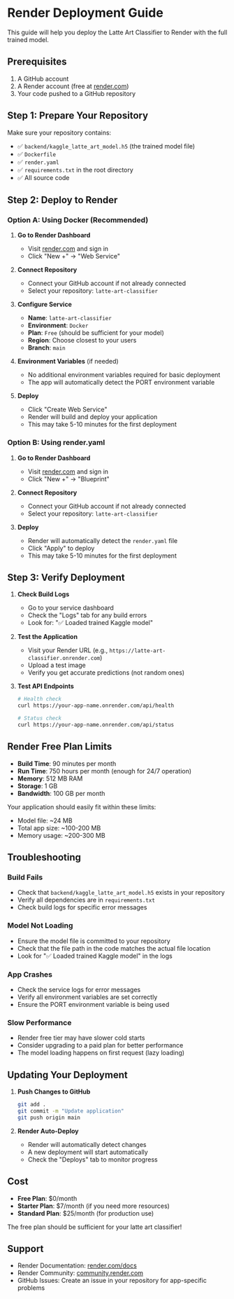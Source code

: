 # Render Deployment Guide

This guide will help you deploy the Latte Art Classifier to Render with the full trained model.

## Prerequisites

1. A GitHub account
2. A Render account (free at [render.com](https://render.com))
3. Your code pushed to a GitHub repository

## Step 1: Prepare Your Repository

Make sure your repository contains:
- ✅ `backend/kaggle_latte_art_model.h5` (the trained model file)
- ✅ `Dockerfile`
- ✅ `render.yaml`
- ✅ `requirements.txt` in the root directory
- ✅ All source code

## Step 2: Deploy to Render

### Option A: Using Docker (Recommended)

1. **Go to Render Dashboard**
   - Visit [render.com](https://render.com) and sign in
   - Click "New +" → "Web Service"

2. **Connect Repository**
   - Connect your GitHub account if not already connected
   - Select your repository: `latte-art-classifier`

3. **Configure Service**
   - **Name**: `latte-art-classifier`
   - **Environment**: `Docker`
   - **Plan**: `Free` (should be sufficient for your model)
   - **Region**: Choose closest to your users
   - **Branch**: `main`

4. **Environment Variables** (if needed)
   - No additional environment variables required for basic deployment
   - The app will automatically detect the PORT environment variable

5. **Deploy**
   - Click "Create Web Service"
   - Render will build and deploy your application
   - This may take 5-10 minutes for the first deployment

### Option B: Using render.yaml

1. **Go to Render Dashboard**
   - Visit [render.com](https://render.com) and sign in
   - Click "New +" → "Blueprint"

2. **Connect Repository**
   - Connect your GitHub account if not already connected
   - Select your repository: `latte-art-classifier`

3. **Deploy**
   - Render will automatically detect the `render.yaml` file
   - Click "Apply" to deploy
   - This may take 5-10 minutes for the first deployment

## Step 3: Verify Deployment

1. **Check Build Logs**
   - Go to your service dashboard
   - Check the "Logs" tab for any build errors
   - Look for: "✅ Loaded trained Kaggle model"

2. **Test the Application**
   - Visit your Render URL (e.g., `https://latte-art-classifier.onrender.com`)
   - Upload a test image
   - Verify you get accurate predictions (not random ones)

3. **Test API Endpoints**
   ```bash
   # Health check
   curl https://your-app-name.onrender.com/api/health
   
   # Status check
   curl https://your-app-name.onrender.com/api/status
   ```

## Render Free Plan Limits

- **Build Time**: 90 minutes per month
- **Run Time**: 750 hours per month (enough for 24/7 operation)
- **Memory**: 512 MB RAM
- **Storage**: 1 GB
- **Bandwidth**: 100 GB per month

Your application should easily fit within these limits:
- Model file: ~24 MB
- Total app size: ~100-200 MB
- Memory usage: ~200-300 MB

## Troubleshooting

### Build Fails
- Check that `backend/kaggle_latte_art_model.h5` exists in your repository
- Verify all dependencies are in `requirements.txt`
- Check build logs for specific error messages

### Model Not Loading
- Ensure the model file is committed to your repository
- Check that the file path in the code matches the actual file location
- Look for "✅ Loaded trained Kaggle model" in the logs

### App Crashes
- Check the service logs for error messages
- Verify all environment variables are set correctly
- Ensure the PORT environment variable is being used

### Slow Performance
- Render free tier may have slower cold starts
- Consider upgrading to a paid plan for better performance
- The model loading happens on first request (lazy loading)

## Updating Your Deployment

1. **Push Changes to GitHub**
   ```bash
   git add .
   git commit -m "Update application"
   git push origin main
   ```

2. **Render Auto-Deploy**
   - Render will automatically detect changes
   - A new deployment will start automatically
   - Check the "Deploys" tab to monitor progress

## Cost

- **Free Plan**: $0/month
- **Starter Plan**: $7/month (if you need more resources)
- **Standard Plan**: $25/month (for production use)

The free plan should be sufficient for your latte art classifier!

## Support

- Render Documentation: [render.com/docs](https://render.com/docs)
- Render Community: [community.render.com](https://community.render.com)
- GitHub Issues: Create an issue in your repository for app-specific problems
